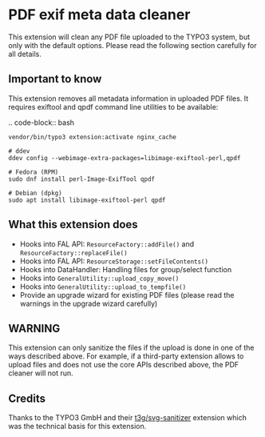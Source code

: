 # PDF exif meta data cleaner

This extension will clean any PDF file uploaded to the TYPO3 system, but only with the default options.
Please read the following section carefully for all details.

## Important to know

This extension removes all metadata information in uploaded PDF files.
It requires exiftool and qpdf command line utilities to be available:

.. code-block:: bash

    vendor/bin/typo3 extension:activate nginx_cache

    # ddev
    ddev config --webimage-extra-packages=libimage-exiftool-perl,qpdf

    # Fedora (RPM)
    sudo dnf install perl-Image-ExifTool qpdf

    # Debian (dpkg)
    sudo apt install libimage-exiftool-perl qpdf


## What this extension does

- Hooks into FAL API: ``ResourceFactory::addFile()`` and ``ResourceFactory::replaceFile()``
- Hooks into FAL API: ``ResourceStorage::setFileContents()``
- Hooks into DataHandler: Handling files for group/select function
- Hooks into ``GeneralUtility::upload_copy_move()``
- Hooks into ``GeneralUtility::upload_to_tempfile()``
- Provide an upgrade wizard for existing PDF files (please read the warnings in the upgrade wizard carefully)

## WARNING

This extension can only sanitize the files if the upload is done in one of the ways described above.
For example, if a third-party extension allows to upload files and does not use the core APIs described above, the PDF cleaner will not run.

## Credits

Thanks to the TYPO3 GmbH and their [t3g/svg-sanitizer](https://github.com/TYPO3GmbH/svg_sanitizer) extension which was the technical basis for this extension.

